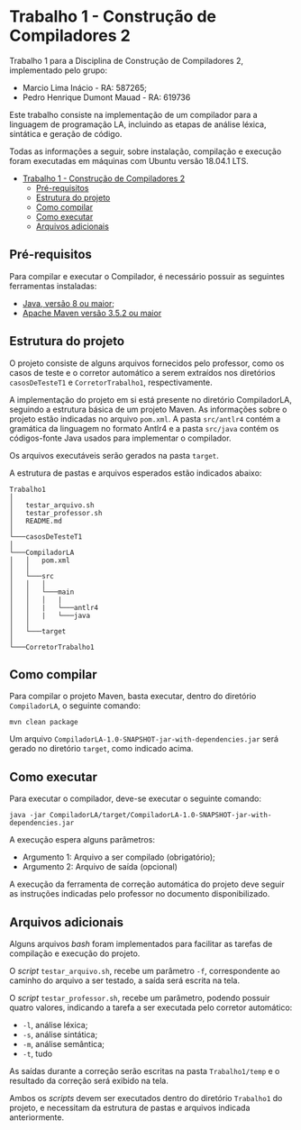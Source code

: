 # Trabalho 1 - Construção de Compiladores 2

Trabalho 1 para a Disciplina de Construção de Compiladores 2, implementado pelo grupo:

- Marcio Lima Inácio - RA: 587265;
- Pedro Henrique Dumont Mauad - RA: 619736

Este trabalho consiste na implementação de um compilador para a linguagem de programação LA, incluindo as etapas de análise léxica, sintática e geração de código.

Todas as informações a seguir, sobre instalação, compilação e execução foram executadas em máquinas com Ubuntu versão 18.04.1 LTS.

- [Trabalho 1 - Construção de Compiladores 2](#trabalho-1---constru%C3%A7%C3%A3o-de-compiladores-2)
    - [Pré-requisitos](#pr%C3%A9-requisitos)
    - [Estrutura do projeto](#estrutura-do-projeto)
    - [Como compilar](#como-compilar)
    - [Como executar](#como-executar)
    - [Arquivos adicionais](#arquivos-adicionais)

## Pré-requisitos

Para compilar e executar o Compilador, é necessário possuir as seguintes ferramentas instaladas:

- [Java, versão 8 ou maior](http://openjdk.java.net/install/);
- [Apache Maven versão 3.5.2 ou maior](https://maven.apache.org/)

## Estrutura do projeto

O projeto consiste de alguns arquivos fornecidos pelo professor, como os casos de teste e o corretor automático a serem extraídos nos diretórios `casosDeTesteT1` e `CorretorTrabalho1`, respectivamente.

A implementação do projeto em si está presente no diretório CompiladorLA, seguindo a estrutura básica de um projeto Maven. As informações sobre o projeto estão indicadas no arquivo `pom.xml`. A pasta `src/antlr4` contém a gramática da linguagem no formato Antlr4 e  a pasta `src/java` contém os códigos-fonte Java usados para implementar o compilador.

Os arquivos executáveis serão gerados na pasta `target`.

A estrutura de pastas e arquivos esperados estão indicados abaixo:

```
Trabalho1
│
│   testar_arquivo.sh
│   testar_professor.sh
│   README.md
│
└───casosDeTesteT1
│
└───CompiladorLA
│   │   pom.xml
│   │
│   └───src
│   │   │
│   │   └───main
│   │   │   |
│   │   |   └───antlr4
│   │   |   └───java
│   │
│   └───target
│
└───CorretorTrabalho1
```

## Como compilar

Para compilar o projeto Maven, basta executar, dentro do diretório `CompiladorLA`, o seguinte comando:

```
mvn clean package
```

Um arquivo `CompiladorLA-1.0-SNAPSHOT-jar-with-dependencies.jar` será gerado no diretório `target`, como indicado acima.

## Como executar

Para executar o compilador, deve-se executar o seguinte comando:

```
java -jar CompiladorLA/target/CompiladorLA-1.0-SNAPSHOT-jar-with-dependencies.jar
```

A execução espera alguns parâmetros:

- Argumento 1: Arquivo a ser compilado (obrigatório);
- Argumento 2: Arquivo de saída (opcional)

A execução da ferramenta de correção automática do projeto deve seguir as instruções indicadas pelo professor no documento disponibilizado.

## Arquivos adicionais

Alguns arquivos _bash_ foram implementados para facilitar as tarefas de compilação e execução do projeto.

O _script_ `testar_arquivo.sh`, recebe um parâmetro `-f`, correspondente ao caminho do arquivo a ser testado, a saída será escrita na tela.

O _script_ `testar_professor.sh`, recebe um parâmetro, podendo possuir quatro valores, indicando a tarefa a ser executada pelo corretor automático:

- `-l`, análise léxica;
- `-s`, análise sintática;
- `-m`, análise semântica;
- `-t`, tudo

As saídas durante a correção serão escritas na pasta `Trabalho1/temp` e o resultado da correção será exibido na tela.

Ambos os _scripts_ devem ser executados dentro do diretório `Trabalho1` do projeto, e necessitam da estrutura de pastas e arquivos indicada anteriormente.

